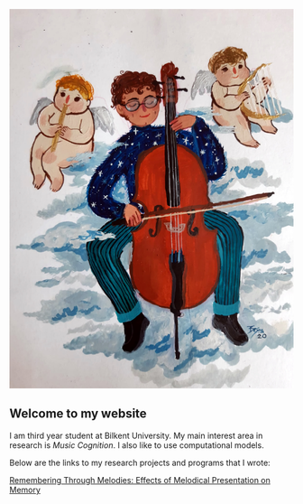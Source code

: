 ![Profile logo](/docs/assets/IMG_9974.jpg)

## Welcome to my website 



I am third year student at Bilkent University. My main interest area in research is _Music Cognition_. I also like to use computational models.

Below are the links to my research projects and programs that I wrote:

[Remembering Through Melodies: Effects of Melodical Presentation on Memory](http://ardaarslanbakan.me/project/)







